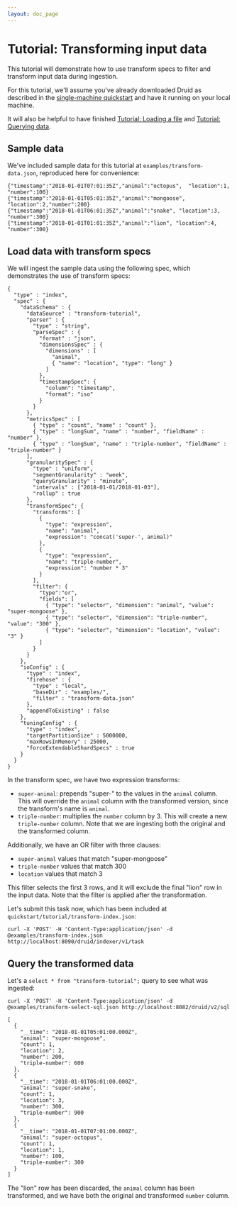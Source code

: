 ```yaml
---
layout: doc_page
---
```


# Tutorial: Transforming input data

This tutorial will demonstrate how to use transform specs to filter and transform input data during ingestion.

For this tutorial, we'll assume you've already downloaded Druid as described in 
the [single-machine quickstart](index.html) and have it running on your local machine.

It will also be helpful to have finished [Tutorial: Loading a file](/docs/VERSION/tutorials/tutorial-batch.html) and [Tutorial: Querying data](/docs/VERSION/tutorials/tutorial-query.html).

## Sample data

We've included sample data for this tutorial at `examples/transform-data.json`, reproduced here for convenience:

```
{"timestamp":"2018-01-01T07:01:35Z","animal":"octopus",  "location":1, "number":100}
{"timestamp":"2018-01-01T05:01:35Z","animal":"mongoose", "location":2,"number":200}
{"timestamp":"2018-01-01T06:01:35Z","animal":"snake", "location":3, "number":300}
{"timestamp":"2018-01-01T01:01:35Z","animal":"lion", "location":4, "number":300}
```

## Load data with transform specs

We will ingest the sample data using the following spec, which demonstrates the use of transform specs:

```
{
  "type" : "index",
  "spec" : {
    "dataSchema" : {
      "dataSource" : "transform-tutorial",
      "parser" : {
        "type" : "string",
        "parseSpec" : {
          "format" : "json",
          "dimensionsSpec" : {
            "dimensions" : [
              "animal",
              { "name": "location", "type": "long" }
            ]
          },
          "timestampSpec": {
            "column": "timestamp",
            "format": "iso"
          }
        }
      },
      "metricsSpec" : [
        { "type" : "count", "name" : "count" },
        { "type" : "longSum", "name" : "number", "fieldName" : "number" },
        { "type" : "longSum", "name" : "triple-number", "fieldName" : "triple-number" }
      ],
      "granularitySpec" : {
        "type" : "uniform",
        "segmentGranularity" : "week",
        "queryGranularity" : "minute",
        "intervals" : ["2018-01-01/2018-01-03"],
        "rollup" : true
      },
      "transformSpec": {
        "transforms": [
          {
            "type": "expression",
            "name": "animal",
            "expression": "concat('super-', animal)"
          },
          {
            "type": "expression",
            "name": "triple-number",
            "expression": "number * 3"
          }
        ],
        "filter": {
          "type":"or",
          "fields": [
            { "type": "selector", "dimension": "animal", "value": "super-mongoose" },
            { "type": "selector", "dimension": "triple-number", "value": "300" },
            { "type": "selector", "dimension": "location", "value": "3" }
          ]
        }
      }
    },
    "ioConfig" : {
      "type" : "index",
      "firehose" : {
        "type" : "local",
        "baseDir" : "examples/",
        "filter" : "transform-data.json"
      },
      "appendToExisting" : false
    },
    "tuningConfig" : {
      "type" : "index",
      "targetPartitionSize" : 5000000,
      "maxRowsInMemory" : 25000,
      "forceExtendableShardSpecs" : true
    }
  }
}
```

In the transform spec, we have two expression transforms:
* `super-animal`: prepends "super-" to the values in the `animal` column. This will override the `animal` column with the transformed version, since the transform's name is `animal`.
* `triple-number`: multiplies the `number` column by 3. This will create a new `triple-number` column. Note that we are ingesting both the original and the transformed column.

Additionally, we have an OR filter with three clauses:
* `super-animal` values that match "super-mongoose"
* `triple-number` values that match 300
* `location` values that match 3

This filter selects the first 3 rows, and it will exclude the final "lion" row in the input data. Note that the filter is applied after the transformation.

Let's submit this task now, which has been included at `quickstart/tutorial/transform-index.json`:

```
curl -X 'POST' -H 'Content-Type:application/json' -d @examples/transform-index.json http://localhost:8090/druid/indexer/v1/task
```

## Query the transformed data

Let's a `select * from "transform-tutorial";` query to see what was ingested:

```
curl -X 'POST' -H 'Content-Type:application/json' -d @examples/transform-select-sql.json http://localhost:8082/druid/v2/sql
```

```
[
  {
    "__time": "2018-01-01T05:01:00.000Z",
    "animal": "super-mongoose",
    "count": 1,
    "location": 2,
    "number": 200,
    "triple-number": 600
  },
  {
    "__time": "2018-01-01T06:01:00.000Z",
    "animal": "super-snake",
    "count": 1,
    "location": 3,
    "number": 300,
    "triple-number": 900
  },
  {
    "__time": "2018-01-01T07:01:00.000Z",
    "animal": "super-octopus",
    "count": 1,
    "location": 1,
    "number": 100,
    "triple-number": 300
  }
]
```

The "lion" row has been discarded, the `animal` column has been transformed, and we have both the original and transformed `number` column.